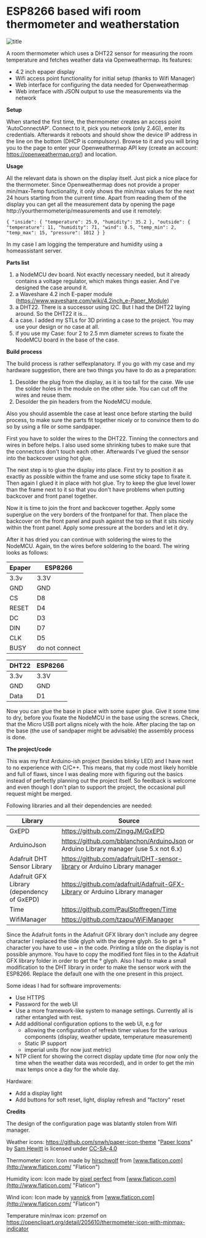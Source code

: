 
# ESP8266 based wifi room thermometer and weatherstation

![title](https://github.com/g0r3/esp8266-thermometer/blob/master/title.png)

A room thermometer which uses a DHT22 sensor for measuring the room temperature and fetches weather data via Openweathermap. Its features:
* 4.2 inch epaper display
* Wifi access point functionality for initial setup (thanks to Wifi Manager)
* Web interface for configuring the data needed for Openweathermap
* Web interface with JSON output to use the measurements via the network

**Setup**

When started the first time, the thermometer creates an access point 'AutoConnectAP'. Connect to it, pick you network (only 2.4G), enter its credentials. Afterwards it reboots and should show the device IP address in the line on the bottom (DHCP is compulsory). Browse to it and you will bring you to the page to enter your Openweathermap API key (create an account: https://openweathermap.org/) and location.

**Usage**

All the relevant data is shown on the display itself. Just pick a nice place for the thermometer. Since Openweathermap does not provide a proper min/max-Temp functionality, it only shows the min/max values for the next 24 hours starting from the current time. Apart from reading them of the display you can get all the measurement data by opening the page http://yourthermometerip/measurements and use it remotely:

`{
  "inside": {
    "temperature": 25.9,
    "humidity": 35.2
  },
  "outside": {
    "temperature": 11,
    "humidity": 71,
    "wind": 0.5,
    "temp_min": 2,
    "temp_max": 15,
    "pressure": 1012
  }
}`

 In my case I am logging the temperature and humidity using a homeassistant server.

**Parts list**

1. a NodeMCU dev board. Not exactly necessary needed, but it already contains a voltage regulator, which makes things easier. And I've designed the case around it.
2. a Waveshare 4.2 inch E-paper module (https://www.waveshare.com/wiki/4.2inch_e-Paper_Module)
3. a DHT22. There is a successor using I2C. But I had the DHT22 laying around. So the DHT22 it is...
4. a case. I added my STLs for 3D printing a case to the project. You may use your design or no case at all.
5. if you use my Case: four 2 to 2.5 mm diameter screws to fixate the NodeMCU board in the base of the case. 

**Build process**

The build process is rather selfexplanatory. If you go with my case and my hardware suggestion, there are two things you have to do as a preparation:
1. Desolder the plug from the display, as it is too tall for the case. We use the solder holes in the module on the other side. You can cut off the wires and reuse them.
2. Desolder the pin headers from the NodeMCU module.

Also you should assemble the case at least once before starting the build process, to make sure the parts fit together nicely or to convince them to do so by using a file or some sandpaper.


First you have to solder the wires to the DHT22. Tinning the connectors and wires in before helps. I also used some shrinking tubes to make sure that the connectors don't touch each other. Afterwards I've glued the sensor into the backcover using hot glue.

The next step is to glue the display into place. First try to position it as exactly as possible within the frame and use some sticky tape to fixate it. Then again I glued it in place with hot glue. Try to keep the glue level lower than the frame next to it so that you don't have problems when putting backcover and front panel together.

Now it is time to join the front and backcover together. Apply some superglue on the very borders of the frontpanel for that. Then place the backcover on the front panel and push against the top so that it sits nicely within the front panel. Apply some pressure at the borders and let it dry.

After it has dried you can continue with soldering the wires to the NodeMCU. Again, tin the wires before soldering to the board. The wiring looks as follows:

Epaper | ESP8266
---------- | ----------
3.3v | 3.3V
GND | GND
CS | D8
RESET | D4
DC | D3
DIN | D7
CLK | D5
BUSY | do not connect

DHT22 | ESP8266
---------- | ----------
3.3v | 3.3V
GND | GND
Data | D1

Now you can glue the base in place with some super glue. Give it some time to dry, before you fixate the NodeMCU in the base using the screws. Check, that the Micro USB port aligns nicely with the hole. After placing the tap on the base (the use of sandpaper might be advisable) the assembly process is done.

**The project/code**

This was my first Arduino-ish project (besides blinky LED) and I have next to no experience with C/C++. This means, that my code most likely horrible and full of flaws, since I was dealing more with figuring out the basics instead of perfectly planning out the project itself. So feedback is welcome and even though I don't plan to support the project, the occasional pull request might be merged.

Following libraries and all their dependencies are needed:

Library | Source
---------- | ----------
GxEPD | https://github.com/ZinggJM/GxEPD
ArduinoJson | https://github.com/bblanchon/ArduinoJson or Arduino Library manager (use 5.x not 6.x)
Adafruit DHT Sensor Library | https://github.com/adafruit/DHT-sensor-library or Arduino Library manager
Adafruit GFX Library (dependency of GxEPD) | https://github.com/adafruit/Adafruit-GFX-Library or Arduino Library manager
Time | https://github.com/PaulStoffregen/Time
WifiManager | https://github.com/tzapu/WiFiManager




Since the Adafruit fonts in the Adafruit GFX library don't include any degree character I replaced the tilde glyph with the degree glyph. So to get a ° character you have to use ~ in the code. Printing a tilde on the display is not possible anymore. You have to copy the modified font files in to the Adafruit GFX library folder in order to get the ° glyph.
Also I had to make a small modification to the DHT library in order to make the sensor work with the ESP8266. Replace the default one with the one present in this project.

Some ideas I had for software improvements:
* Use HTTPS
* Password for the web UI
* Use a more framework-like system to manage settings. Currently all is rather entangled with rest.
* Add additional configuration options to the web UI, e.g for
  *  allowing the configuration of refresh timer values for the various components (display, weather update, temperature measurement)
  * Static IP support
  * imperial units (for now just metric) 
* NTP client for showing the correct display update time (for now only the time when the weather data was recorded), and in order to get the min max temps once a day for the whole day.

Hardware:
* Add a display light
* Add buttons for soft reset, light, display refresh and "factory" reset

**Credits**

The design of the configuration page was blatantly stolen from Wifi manager.

Weather icons: 
https://github.com/snwh/paper-icon-theme
"[Paper Icons](http://snwh.org/paper/icons)" by [Sam Hewitt](http://samuelhewitt.com/) is licensed under [CC-SA-4.0](http://creativecommons.org/licenses/by-sa/4.0/)

Thermometer icon: 
Icon made by [hirschwolf](https://www.flaticon.com/authors/hirschwolf) from [www.flaticon.com](http://www.flaticon.com/ "Flaticon")

Humidity icon: 
Icon made by [pixel perfect](https://www.flaticon.com/authors/pixel-perfect) from [www.flaticon.com](http://www.flaticon.com/ "Flaticon")

Wind icon:
Icon made by [yannick](https://www.flaticon.com/authors/yannick) from [www.flaticon.com](http://www.flaticon.com/ "Flaticon")

Temperature min/max icon:
przemof on https://openclipart.org/detail/205610/thermometer-icon-with-minmax-indicator
